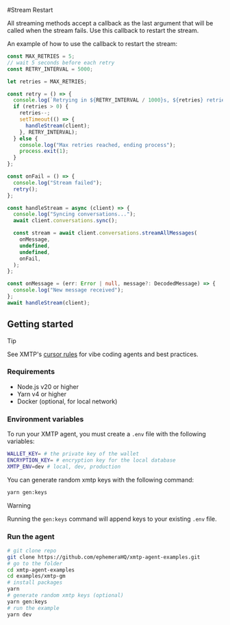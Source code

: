 #Stream Restart

All streaming methods accept a callback as the last argument that will be called when the stream fails. Use this callback to restart the stream.

An example of how to use the callback to restart the stream:

```typescript
const MAX_RETRIES = 5;
// wait 5 seconds before each retry
const RETRY_INTERVAL = 5000;

let retries = MAX_RETRIES;

const retry = () => {
  console.log(`Retrying in ${RETRY_INTERVAL / 1000}s, ${retries} retries left`);
  if (retries > 0) {
    retries--;
    setTimeout(() => {
      handleStream(client);
    }, RETRY_INTERVAL);
  } else {
    console.log("Max retries reached, ending process");
    process.exit(1);
  }
};

const onFail = () => {
  console.log("Stream failed");
  retry();
};

const handleStream = async (client) => {
  console.log("Syncing conversations...");
  await client.conversations.sync();

  const stream = await client.conversations.streamAllMessages(
    onMessage,
    undefined,
    undefined,
    onFail,
  );
};

const onMessage = (err: Error | null, message?: DecodedMessage) => {
  console.log("New message received");
};
await handleStream(client);
```

## Getting started

> [!TIP]
> See XMTP's [cursor rules](/.cursor/README.md) for vibe coding agents and best practices.

### Requirements

- Node.js v20 or higher
- Yarn v4 or higher
- Docker (optional, for local network)

### Environment variables

To run your XMTP agent, you must create a `.env` file with the following variables:

```bash
WALLET_KEY= # the private key of the wallet
ENCRYPTION_KEY= # encryption key for the local database
XMTP_ENV=dev # local, dev, production
```

You can generate random xmtp keys with the following command:

```bash
yarn gen:keys
```

> [!WARNING]
> Running the `gen:keys` command will append keys to your existing `.env` file.

### Run the agent

```bash
# git clone repo
git clone https://github.com/ephemeraHQ/xmtp-agent-examples.git
# go to the folder
cd xmtp-agent-examples
cd examples/xmtp-gm
# install packages
yarn
# generate random xmtp keys (optional)
yarn gen:keys
# run the example
yarn dev
```
